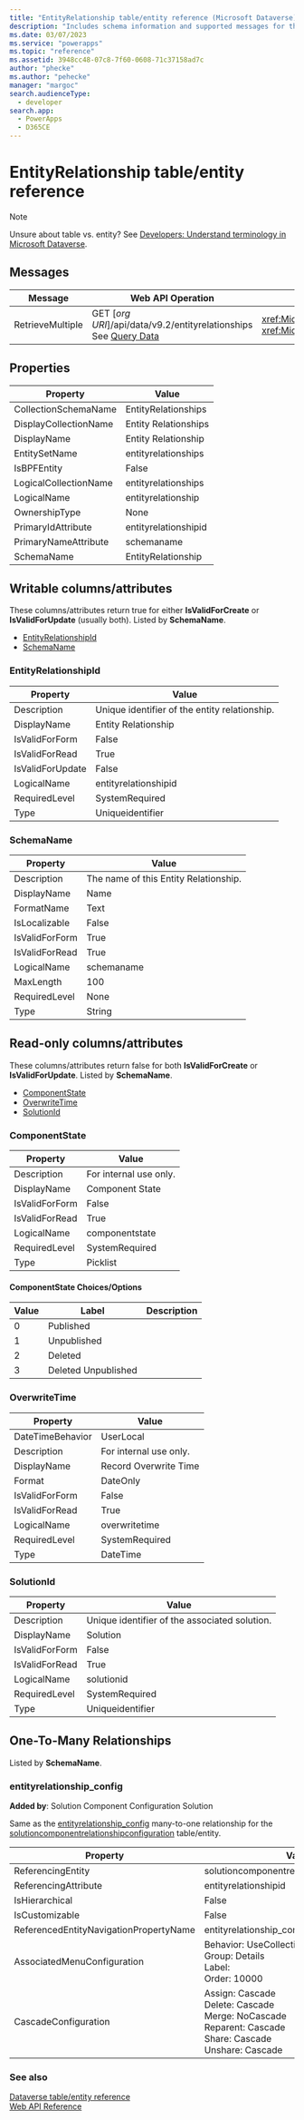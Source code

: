 ```yaml
---
title: "EntityRelationship table/entity reference (Microsoft Dataverse) | Microsoft Docs"
description: "Includes schema information and supported messages for the EntityRelationship table/entity."
ms.date: 03/07/2023
ms.service: "powerapps"
ms.topic: "reference"
ms.assetid: 3948cc48-07c8-7f60-0608-71c37158ad7c
author: "phecke"
ms.author: "pehecke"
manager: "margoc"
search.audienceType: 
  - developer
search.app: 
  - PowerApps
  - D365CE
---
```


# EntityRelationship table/entity reference

> [!NOTE]
> Unsure about table vs. entity? See [Developers: Understand terminology in Microsoft Dataverse](/powerapps/developer/data-platform/understand-terminology).




## Messages

|Message|Web API Operation|SDK class or method|
|-|-|-|
|RetrieveMultiple|GET [*org URI*]/api/data/v9.2/entityrelationships<br />See [Query Data](/powerapps/developer/common-data-service/webapi/query-data-web-api)|<xref:Microsoft.Xrm.Sdk.Messages.RetrieveMultipleRequest> or <br /><xref:Microsoft.Xrm.Sdk.IOrganizationService.RetrieveMultiple*>|

## Properties

|Property|Value|
|--------|-----|
|CollectionSchemaName|EntityRelationships|
|DisplayCollectionName|Entity Relationships|
|DisplayName|Entity Relationship|
|EntitySetName|entityrelationships|
|IsBPFEntity|False|
|LogicalCollectionName|entityrelationships|
|LogicalName|entityrelationship|
|OwnershipType|None|
|PrimaryIdAttribute|entityrelationshipid|
|PrimaryNameAttribute|schemaname|
|SchemaName|EntityRelationship|

<a name="writable-attributes"></a>

## Writable columns/attributes

These columns/attributes return true for either **IsValidForCreate** or **IsValidForUpdate** (usually both). Listed by **SchemaName**.

- [EntityRelationshipId](#BKMK_EntityRelationshipId)
- [SchemaName](#BKMK_SchemaName)


### <a name="BKMK_EntityRelationshipId"></a> EntityRelationshipId

|Property|Value|
|--------|-----|
|Description|Unique identifier of the entity relationship.|
|DisplayName|Entity Relationship|
|IsValidForForm|False|
|IsValidForRead|True|
|IsValidForUpdate|False|
|LogicalName|entityrelationshipid|
|RequiredLevel|SystemRequired|
|Type|Uniqueidentifier|


### <a name="BKMK_SchemaName"></a> SchemaName

|Property|Value|
|--------|-----|
|Description|The name of this Entity Relationship.|
|DisplayName|Name|
|FormatName|Text|
|IsLocalizable|False|
|IsValidForForm|True|
|IsValidForRead|True|
|LogicalName|schemaname|
|MaxLength|100|
|RequiredLevel|None|
|Type|String|

<a name="read-only-attributes"></a>

## Read-only columns/attributes

These columns/attributes return false for both **IsValidForCreate** or **IsValidForUpdate**. Listed by **SchemaName**.

- [ComponentState](#BKMK_ComponentState)
- [OverwriteTime](#BKMK_OverwriteTime)
- [SolutionId](#BKMK_SolutionId)


### <a name="BKMK_ComponentState"></a> ComponentState

|Property|Value|
|--------|-----|
|Description|For internal use only.|
|DisplayName|Component State|
|IsValidForForm|False|
|IsValidForRead|True|
|LogicalName|componentstate|
|RequiredLevel|SystemRequired|
|Type|Picklist|

#### ComponentState Choices/Options

|Value|Label|Description|
|-----|-----|--------|
|0|Published||
|1|Unpublished||
|2|Deleted||
|3|Deleted Unpublished||



### <a name="BKMK_OverwriteTime"></a> OverwriteTime

|Property|Value|
|--------|-----|
|DateTimeBehavior|UserLocal|
|Description|For internal use only.|
|DisplayName|Record Overwrite Time|
|Format|DateOnly|
|IsValidForForm|False|
|IsValidForRead|True|
|LogicalName|overwritetime|
|RequiredLevel|SystemRequired|
|Type|DateTime|


### <a name="BKMK_SolutionId"></a> SolutionId

|Property|Value|
|--------|-----|
|Description|Unique identifier of the associated solution.|
|DisplayName|Solution|
|IsValidForForm|False|
|IsValidForRead|True|
|LogicalName|solutionid|
|RequiredLevel|SystemRequired|
|Type|Uniqueidentifier|

<a name="onetomany"></a>

## One-To-Many Relationships

Listed by **SchemaName**.


### <a name="BKMK_entityrelationship_config"></a> entityrelationship_config

**Added by**: Solution Component Configuration Solution

Same as the [entityrelationship_config](solutioncomponentrelationshipconfiguration.md#BKMK_entityrelationship_config) many-to-one relationship for the [solutioncomponentrelationshipconfiguration](solutioncomponentrelationshipconfiguration.md) table/entity.

|Property|Value|
|--------|-----|
|ReferencingEntity|solutioncomponentrelationshipconfiguration|
|ReferencingAttribute|entityrelationshipid|
|IsHierarchical|False|
|IsCustomizable|False|
|ReferencedEntityNavigationPropertyName|entityrelationship_config|
|AssociatedMenuConfiguration|Behavior: UseCollectionName<br />Group: Details<br />Label: <br />Order: 10000|
|CascadeConfiguration|Assign: Cascade<br />Delete: Cascade<br />Merge: NoCascade<br />Reparent: Cascade<br />Share: Cascade<br />Unshare: Cascade|


### See also

[Dataverse table/entity reference](../about-entity-reference.md)  
[Web API Reference](/dynamics365/customer-engagement/web-api/about)  
<xref href="Microsoft.Dynamics.CRM.entityrelationship?text=entityrelationship EntityType" />